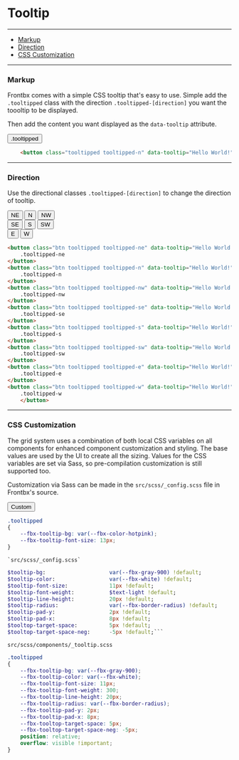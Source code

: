 # Tooltip

---

*   [Markup](#markup)
*   [Direction](#direction)
*   [CSS Customization](#css-customization)

---

### Markup

Frontbx comes with a simple CSS tooltip that's easy to use. Simple add the `.tooltipped` class with the direction `.tooltipped-[direction]` you want the toooltip to be displayed.

Then add the content you want displayed as the `data-tooltip` attribute.

<div class="code-content-example">
    <div class="container-fuid text-center">
        <button class="btn tooltipped tooltipped-n" data-tooltip="Hello World!">.tooltipped</button>
    </div>
</div>

```html
    <button class="tooltipped tooltipped-n" data-tooltip="Hello World!">...</button>
```

---

### Direction

Use the directional classes `.tooltipped-[direction]` to change the direction of tooltip.

<div class="code-content-example">
    <div class="flex-row-fluid align-cols-center col-gaps-xs row-gaps-xs">
        <button class="btn tooltipped tooltipped-ne" data-tooltip="Hello World!">NE </button>
        <button class="btn tooltipped tooltipped-n" data-tooltip="Hello World!">N</button>
        <button class="btn tooltipped tooltipped-nw" data-tooltip="Hello World!">NW</button>
        <div class="col-12"></div>
        <button class="btn tooltipped tooltipped-se" data-tooltip="Hello World!">SE </button>
        <button class="btn tooltipped tooltipped-s" data-tooltip="Hello World!">S</button>
        <button class="btn tooltipped tooltipped-sw" data-tooltip="Hello World!">SW</button>
        <div class="col-12"></div>
        <button class="btn tooltipped tooltipped-e" data-tooltip="Hello World!">E</button>
        <button class="btn tooltipped tooltipped-w" data-tooltip="Hello World!">W</button>
    </div>
</div> 

```html
<button class="btn tooltipped tooltipped-ne" data-tooltip="Hello World!">
    .tooltipped-ne
</button> 
<button class="btn tooltipped tooltipped-n" data-tooltip="Hello World!">
    .tooltipped-n
</button>
<button class="btn tooltipped tooltipped-nw" data-tooltip="Hello World!">
    .tooltipped-nw
</button>
<button class="btn tooltipped tooltipped-se" data-tooltip="Hello World!">
    .tooltipped-se
</button> 
<button class="btn tooltipped tooltipped-s" data-tooltip="Hello World!">
    .tooltipped-s
</button>
<button class="btn tooltipped tooltipped-sw" data-tooltip="Hello World!">
    .tooltipped-sw
</button>
<button class="btn tooltipped tooltipped-e" data-tooltip="Hello World!">
    .tooltipped-e
</button>
<button class="btn tooltipped tooltipped-w" data-tooltip="Hello World!">
    .tooltipped-w
    </button>
```

---

### CSS Customization

The grid system uses a combination of both local CSS variables on all components for enhanced component customization and styling. The base values are used by the UI to create all the sizing. Values for the CSS variables are set via Sass, so pre-compilation customization is still supported too.

Customization via Sass can be made in the `src/scss/_config.scss` file in Frontbx's source.

<div class="code-content-example">
    <div class="container-fuid text-center">
         <style scoped>
            .tooltipped-custom
            {
                --fbx-tooltip-bg: var(--fbx-color-hotpink);
                --fbx-tooltip-font-size: 13px;
                --fbx-tooltip-font-weight: 600;
            }
        </style>
        <button class="btn tooltipped tooltipped-n tooltipped-custom" data-tooltip="Hello World!">
            Custom
        </button>
    </div>
</div>

```css
.tooltipped
{
    --fbx-tooltip-bg: var(--fbx-color-hotpink);
    --fbx-tooltip-font-size: 13px;
}
```

```file-path
`src/scss/_config.scss`
```
```sass
$tooltip-bg:                    var(--fbx-gray-900) !default;
$tooltip-color:                 var(--fbx-white) !default;
$tooltip-font-size:             11px !default;
$tooltip-font-weight:           $text-light !default;
$tooltip-line-height:           20px !default;
$tooltip-radius:                var(--fbx-border-radius) !default;
$tooltip-pad-y:                 2px !default;
$tooltip-pad-x:                 8px !default;
$tooltop-target-space:          5px !default;
$tooltop-target-space-neg:      -5px !default;```
```

```file-path
src/scss/components/_tooltip.scss
```
```css
.tooltipped
{
    --fbx-tooltip-bg: var(--fbx-gray-900);
    --fbx-tooltip-color: var(--fbx-white);
    --fbx-tooltip-font-size: 11px;
    --fbx-tooltip-font-weight: 300;
    --fbx-tooltip-line-height: 20px;
    --fbx-tooltip-radius: var(--fbx-border-radius);
    --fbx-tooltip-pad-y: 2px;
    --fbx-tooltip-pad-x: 8px;
    --fbx-tooltop-target-space: 5px;
    --fbx-tooltop-target-space-neg: -5px;
    position: relative;
    overflow: visible !important;
}
```